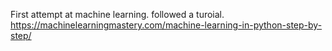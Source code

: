 First attempt at machine learning. followed a turoial.
https://machinelearningmastery.com/machine-learning-in-python-step-by-step/
